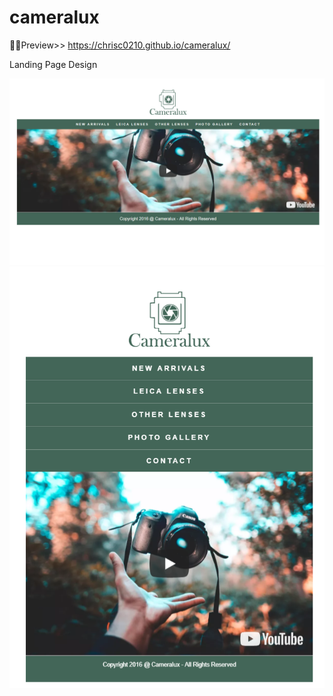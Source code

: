 # cameralux
👶🏻Preview>> https://chrisc0210.github.io/cameralux/

Landing Page Design

<a href="#">
<img src="https://raw.githubusercontent.com/ChrisC0210/cameralux/master/cameralux_rwd2.png">
</a>
<a href="#">
<img src="https://raw.githubusercontent.com/ChrisC0210/cameralux/master/cameralux_rwd1.png">
</a>
